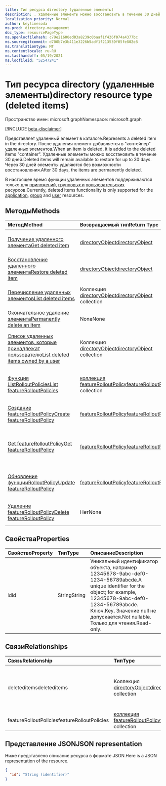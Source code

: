 ```yaml
---
title: Тип ресурса directory (удаленные элементы)
description: . Удаленные элементы можно восстановить в течение 30 дней. Через 30 дней элементы удаляются без возможности восстановления.
localization_priority: Normal
author: keylimesoda
ms.prod: directory-management
doc_type: resourcePageType
ms.openlocfilehash: c79e21600ed03a8239c0baaf1f436f074a4377bc
ms.sourcegitcommit: d700b7e3b411e3226b5adf1f213539f05fe802e8
ms.translationtype: MT
ms.contentlocale: ru-RU
ms.lasthandoff: 05/19/2021
ms.locfileid: "52547241"
---
```

# <a name="directory-resource-type-deleted-items"></a><span data-ttu-id="7bfbb-105">Тип ресурса directory (удаленные элементы)</span><span class="sxs-lookup"><span data-stu-id="7bfbb-105">directory resource type (deleted items)</span></span>

<span data-ttu-id="7bfbb-106">Пространство имен: microsoft.graph</span><span class="sxs-lookup"><span data-stu-id="7bfbb-106">Namespace: microsoft.graph</span></span>

[!INCLUDE [beta-disclaimer](../../includes/beta-disclaimer.md)]

<span data-ttu-id="7bfbb-107">Представляет удаленный элемент в каталоге.</span><span class="sxs-lookup"><span data-stu-id="7bfbb-107">Represents a deleted item in the directory.</span></span> <span data-ttu-id="7bfbb-108">После удаления элемент добавляется в "контейнер" удаленных элементов.</span><span class="sxs-lookup"><span data-stu-id="7bfbb-108">When an item is deleted, it is added to the deleted items "container".</span></span> <span data-ttu-id="7bfbb-109">Удаленные элементы можно восстановить в течение 30 дней.</span><span class="sxs-lookup"><span data-stu-id="7bfbb-109">Deleted items will remain available to restore for up to 30 days.</span></span> <span data-ttu-id="7bfbb-110">Через 30 дней элементы удаляются без возможности восстановления.</span><span class="sxs-lookup"><span data-stu-id="7bfbb-110">After 30 days, the items are permanently deleted.</span></span>

<span data-ttu-id="7bfbb-111">В настоящее время функции удаленных элементов поддерживаются только для [приложений,](application.md) [групповых и](group.md) [пользовательских](user.md) ресурсов.</span><span class="sxs-lookup"><span data-stu-id="7bfbb-111">Currently, deleted items functionality is only supported for the [application](application.md), [group](group.md) and [user](user.md) resources.</span></span>

## <a name="methods"></a><span data-ttu-id="7bfbb-112">Методы</span><span class="sxs-lookup"><span data-stu-id="7bfbb-112">Methods</span></span>

| <span data-ttu-id="7bfbb-113">Метод</span><span class="sxs-lookup"><span data-stu-id="7bfbb-113">Method</span></span>         | <span data-ttu-id="7bfbb-114">Возвращаемый тип</span><span class="sxs-lookup"><span data-stu-id="7bfbb-114">Return Type</span></span> | <span data-ttu-id="7bfbb-115">Описание</span><span class="sxs-lookup"><span data-stu-id="7bfbb-115">Description</span></span> |
|:---------------|:------------|:------------|
|[<span data-ttu-id="7bfbb-116">Получение удаленного элемента</span><span class="sxs-lookup"><span data-stu-id="7bfbb-116">Get deleted item</span></span>](../api/directory-deleteditems-get.md) | [<span data-ttu-id="7bfbb-117">directoryObject</span><span class="sxs-lookup"><span data-stu-id="7bfbb-117">directoryObject</span></span>](directoryobject.md) | <span data-ttu-id="7bfbb-118">Получает свойства удаленного элемента.</span><span class="sxs-lookup"><span data-stu-id="7bfbb-118">Gets the properties of a deleted item.</span></span> |
|[<span data-ttu-id="7bfbb-119">Восстановление удаленного элемента</span><span class="sxs-lookup"><span data-stu-id="7bfbb-119">Restore deleted item</span></span>](../api/directory-deleteditems-restore.md) |[<span data-ttu-id="7bfbb-120">directoryObject</span><span class="sxs-lookup"><span data-stu-id="7bfbb-120">directoryObject</span></span>](directoryobject.md)| <span data-ttu-id="7bfbb-121">Восстанавливает недавно удаленный элемент.</span><span class="sxs-lookup"><span data-stu-id="7bfbb-121">Restores a recently deleted item.</span></span> |
|[<span data-ttu-id="7bfbb-122">Перечисление удаленных элементов</span><span class="sxs-lookup"><span data-stu-id="7bfbb-122">List deleted items</span></span>](../api/directory-deleteditems-list.md) |<span data-ttu-id="7bfbb-123">Коллекция [directoryObject](directoryobject.md)</span><span class="sxs-lookup"><span data-stu-id="7bfbb-123">[directoryObject](directoryobject.md) collection</span></span>| <span data-ttu-id="7bfbb-124">Получает список недавно удаленных элементов.</span><span class="sxs-lookup"><span data-stu-id="7bfbb-124">Gets a list of recently deleted items.</span></span> |
|[<span data-ttu-id="7bfbb-125">Окончательное удаление элемента</span><span class="sxs-lookup"><span data-stu-id="7bfbb-125">Permanently delete an item</span></span>](../api/directory-deleteditems-delete.md) | <span data-ttu-id="7bfbb-126">None</span><span class="sxs-lookup"><span data-stu-id="7bfbb-126">None</span></span> | <span data-ttu-id="7bfbb-127">Окончательно удаляет элемент.</span><span class="sxs-lookup"><span data-stu-id="7bfbb-127">Permanently deletes an item.</span></span> |
|[<span data-ttu-id="7bfbb-128">Список удаленных элементов, которые принадлежат пользователю</span><span class="sxs-lookup"><span data-stu-id="7bfbb-128">List deleted items owned by a user</span></span>](../api/directory-deleteditems-user-owned.md) | <span data-ttu-id="7bfbb-129">Коллекция [directoryObject](directoryobject.md)</span><span class="sxs-lookup"><span data-stu-id="7bfbb-129">[directoryObject](directoryobject.md) collection</span></span> | <span data-ttu-id="7bfbb-130">Списки элементов каталогов, которые принадлежат пользователю.</span><span class="sxs-lookup"><span data-stu-id="7bfbb-130">Lists directory items owned by a user.</span></span> |
|[<span data-ttu-id="7bfbb-131">Функция ListRolloutPolicies</span><span class="sxs-lookup"><span data-stu-id="7bfbb-131">List featureRolloutPolicies</span></span>](../api/list-featurerolloutpolicies.md) | <span data-ttu-id="7bfbb-132">[коллекция featureRolloutPolicy](featurerolloutpolicy.md)</span><span class="sxs-lookup"><span data-stu-id="7bfbb-132">[featureRolloutPolicy](featurerolloutpolicy.md) collection</span></span> | <span data-ttu-id="7bfbb-133">Извлечение списка объектов featureRolloutPolicy.</span><span class="sxs-lookup"><span data-stu-id="7bfbb-133">Retrieve a list of featureRolloutPolicy objects.</span></span> |
|[<span data-ttu-id="7bfbb-134">Создание featureRolloutPolicy</span><span class="sxs-lookup"><span data-stu-id="7bfbb-134">Create featureRolloutPolicy</span></span>](../api/post-featurerolloutpolicies.md) | [<span data-ttu-id="7bfbb-135">featureRolloutPolicy</span><span class="sxs-lookup"><span data-stu-id="7bfbb-135">featureRolloutPolicy</span></span>](featurerolloutpolicy.md) | <span data-ttu-id="7bfbb-136">Создайте новый объект featureRolloutPolicy.</span><span class="sxs-lookup"><span data-stu-id="7bfbb-136">Create a new featureRolloutPolicy object.</span></span> |
| [<span data-ttu-id="7bfbb-137">Get featureRolloutPolicy</span><span class="sxs-lookup"><span data-stu-id="7bfbb-137">Get featureRolloutPolicy</span></span>](../api/featurerolloutpolicy-get.md) | [<span data-ttu-id="7bfbb-138">featureRolloutPolicy</span><span class="sxs-lookup"><span data-stu-id="7bfbb-138">featureRolloutPolicy</span></span>](featurerolloutpolicy.md) | <span data-ttu-id="7bfbb-139">Извлечение свойств и связей объекта featurerolloutpolicy.</span><span class="sxs-lookup"><span data-stu-id="7bfbb-139">Retrieve the properties and relationships of featurerolloutpolicy object.</span></span> |
| [<span data-ttu-id="7bfbb-140">Обновление функцииRolloutPolicy</span><span class="sxs-lookup"><span data-stu-id="7bfbb-140">Update featureRolloutPolicy</span></span>](../api/featurerolloutpolicy-update.md) | [<span data-ttu-id="7bfbb-141">featureRolloutPolicy</span><span class="sxs-lookup"><span data-stu-id="7bfbb-141">featureRolloutPolicy</span></span>](featurerolloutpolicy.md) | <span data-ttu-id="7bfbb-142">Обновление свойств объекта featurerolloutpolicy.</span><span class="sxs-lookup"><span data-stu-id="7bfbb-142">Update the properties of featurerolloutpolicy object.</span></span> |
| [<span data-ttu-id="7bfbb-143">Удаление featureRolloutPolicy</span><span class="sxs-lookup"><span data-stu-id="7bfbb-143">Delete featureRolloutPolicy</span></span>](../api/featurerolloutpolicy-delete.md) | <span data-ttu-id="7bfbb-144">Нет</span><span class="sxs-lookup"><span data-stu-id="7bfbb-144">None</span></span> | <span data-ttu-id="7bfbb-145">Удаление объекта featureRolloutPolicy.</span><span class="sxs-lookup"><span data-stu-id="7bfbb-145">Delete a featureRolloutPolicy object.</span></span> |

## <a name="properties"></a><span data-ttu-id="7bfbb-146">Свойства</span><span class="sxs-lookup"><span data-stu-id="7bfbb-146">Properties</span></span>
| <span data-ttu-id="7bfbb-147">Свойство</span><span class="sxs-lookup"><span data-stu-id="7bfbb-147">Property</span></span>   | <span data-ttu-id="7bfbb-148">Тип</span><span class="sxs-lookup"><span data-stu-id="7bfbb-148">Type</span></span> |<span data-ttu-id="7bfbb-149">Описание</span><span class="sxs-lookup"><span data-stu-id="7bfbb-149">Description</span></span>|
|:---------------|:--------|:----------|
|<span data-ttu-id="7bfbb-150">id</span><span class="sxs-lookup"><span data-stu-id="7bfbb-150">id</span></span>|<span data-ttu-id="7bfbb-151">String</span><span class="sxs-lookup"><span data-stu-id="7bfbb-151">String</span></span>| <span data-ttu-id="7bfbb-152">Уникальный идентификатор объекта, например 12345678-9abc-def0-1234-56789abcde.</span><span class="sxs-lookup"><span data-stu-id="7bfbb-152">A unique identifier for the object; for example, 12345678-9abc-def0-1234-56789abcde.</span></span> <span data-ttu-id="7bfbb-153">Ключ.</span><span class="sxs-lookup"><span data-stu-id="7bfbb-153">Key.</span></span> <span data-ttu-id="7bfbb-154">Значение null не допускается.</span><span class="sxs-lookup"><span data-stu-id="7bfbb-154">Not nullable.</span></span> <span data-ttu-id="7bfbb-155">Только для чтения.</span><span class="sxs-lookup"><span data-stu-id="7bfbb-155">Read-only.</span></span>|

## <a name="relationships"></a><span data-ttu-id="7bfbb-156">Связи</span><span class="sxs-lookup"><span data-stu-id="7bfbb-156">Relationships</span></span>
| <span data-ttu-id="7bfbb-157">Связь</span><span class="sxs-lookup"><span data-stu-id="7bfbb-157">Relationship</span></span> | <span data-ttu-id="7bfbb-158">Тип</span><span class="sxs-lookup"><span data-stu-id="7bfbb-158">Type</span></span>   |<span data-ttu-id="7bfbb-159">Описание</span><span class="sxs-lookup"><span data-stu-id="7bfbb-159">Description</span></span>|
|:---------------|:--------|:----------|
|<span data-ttu-id="7bfbb-160">deleteditems</span><span class="sxs-lookup"><span data-stu-id="7bfbb-160">deleteditems</span></span>|<span data-ttu-id="7bfbb-161">Коллекция [directoryObject](directoryobject.md)</span><span class="sxs-lookup"><span data-stu-id="7bfbb-161">[directoryObject](directoryobject.md) collection</span></span>| <span data-ttu-id="7bfbb-162">Недавно удаленные элементы.</span><span class="sxs-lookup"><span data-stu-id="7bfbb-162">Recently deleted items.</span></span> <span data-ttu-id="7bfbb-163">Только для чтения.</span><span class="sxs-lookup"><span data-stu-id="7bfbb-163">Read-only.</span></span> <span data-ttu-id="7bfbb-164">Допускается значение null.</span><span class="sxs-lookup"><span data-stu-id="7bfbb-164">Nullable.</span></span>|
|<span data-ttu-id="7bfbb-165">featureRolloutPolicies</span><span class="sxs-lookup"><span data-stu-id="7bfbb-165">featureRolloutPolicies</span></span>|<span data-ttu-id="7bfbb-166">[коллекция featureRolloutPolicy](featurerolloutpolicy.md)</span><span class="sxs-lookup"><span data-stu-id="7bfbb-166">[featureRolloutPolicy](featurerolloutpolicy.md) collection</span></span>| <span data-ttu-id="7bfbb-167">Допускается значение null.</span><span class="sxs-lookup"><span data-stu-id="7bfbb-167">Nullable.</span></span>|

## <a name="json-representation"></a><span data-ttu-id="7bfbb-168">Представление JSON</span><span class="sxs-lookup"><span data-stu-id="7bfbb-168">JSON representation</span></span>
<span data-ttu-id="7bfbb-169">Ниже представлено описание ресурса в формате JSON.</span><span class="sxs-lookup"><span data-stu-id="7bfbb-169">Here is a JSON representation of the resource.</span></span>

<!-- {
  "blockType": "resource",
  "keyProperty":"id",
  "optionalProperties": [

  ],
  "@odata.type": "microsoft.graph.directory"
}-->

```json
{
  "id": "String (identifier)"
}
```

<!-- uuid: 8fcb5dbc-d5aa-4681-8e31-b001d5168d79
2015-10-25 14:57:30 UTC -->
<!--
{
  "type": "#page.annotation",
  "description": "directory resource",
  "keywords": "",
  "section": "documentation",
  "tocPath": "",
  "suppressions": []
}
-->


